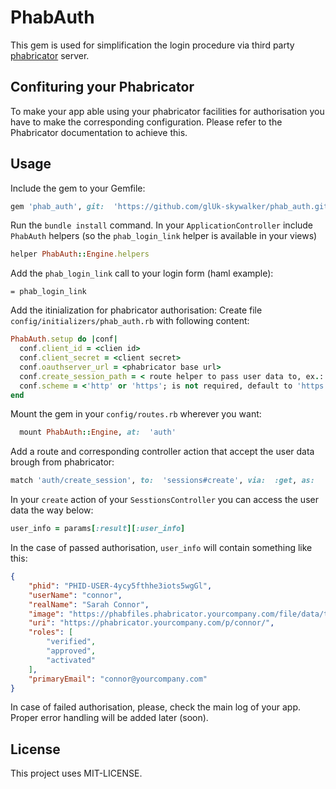 # PhabAuth
This gem is used for simplification the login procedure via third party [phabricator](https://secure.phabricator.com/book/phabricator/) server.

## Confituring your Phabricator
To make your app able using your phabricator facilities for authorisation you have to make the corresponding configuration. Please refer to the Phabricator documentation to achieve this.

## Usage
Include the gem to your Gemfile:
```ruby
gem 'phab_auth', git:  'https://github.com/glUk-skywalker/phab_auth.git'
```
Run the `bundle install`  command.
In your `ApplicationController` include `PhabAuth` helpers (so the `phab_login_link` helper is available in your views)
```ruby
helper PhabAuth::Engine.helpers
```
Add the `phab_login_link` call to your login form (haml example):
```haml
= phab_login_link
```
Add the itinialization for phabricator authorisation:
Create file `config/initializers/phab_auth.rb` with following content:
```ruby
PhabAuth.setup do |conf|
  conf.client_id = <clien id>
  conf.client_secret = <client secret>
  conf.oauthserver_url = <phabricator base url>
  conf.create_session_path = < route helper to pass user data to, ex.: :create_session_path>
  conf.scheme = <'http' or 'https'; is not required, default to 'https'>
end
```
Mount the gem in your `config/routes.rb` wherever you want:
```ruby
  mount PhabAuth::Engine, at:  'auth'
```
Add a route and corresponding controller action that accept the user data brough from phabricator:
```ruby
match 'auth/create_session', to:  'sessions#create', via:  :get, as:  'create_session'
```
In your `create` action of your `SesstionsController` you can access the user data the way below:
```ruby
user_info = params[:result][:user_info]
```
In the case of passed authorisation, `user_info` will contain something like this:
```json
{
	"phid": "PHID-USER-4ycy5fthhe3iots5wgGl",
	"userName": "connor",
	"realName": "Sarah Connor",
	"image": "https://phabfiles.phabricator.yourcompany.com/file/data/t3hw57v5h2y7ud034qeo/PHID-FILE-j345oo2aft4m4tfg4dc6/profile",
	"uri": "https://phabricator.yourcompany.com/p/connor/",
	"roles": [
		"verified",
		"approved",
		"activated"
	],
	"primaryEmail": "connor@yourcompany.com"
}
```
In case of failed authorisation, please, check the main log of your app. 
Proper error handling will be added later (soon).

## License
This project uses MIT-LICENSE.
